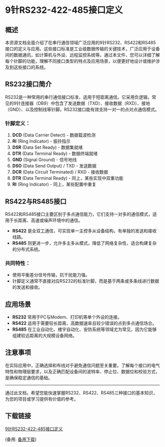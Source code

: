 # 9针RS232-422-485接口定义

## 概述
本资源文档全面介绍了在串行通信领域广泛应用的9针RS232、RS422和RS485接口的定义与应用。这些接口标准是工业级数据传输的关键技术，广泛应用于设备间的数据通讯，如计算机与外设、远程监控系统等。通过本文件，您可以详细了解每个针脚的功能，理解不同接口类型的特点及应用场景，以便更好地设计或维护涉及到这些接口的系统。

## RS232接口简介
RS232是一种常用的串行通信接口标准，适用于短距离通信。它采用负逻辑，常见的9针连接器（DB9）中包含了发送数据（TXD）、接收数据（RXD）、接地（GND）、以及控制线等针脚。RS232接口能有效支持一对一的点对点通信模式。

### 针脚定义：
1. **DCD** (Data Carrier Detect) - 数据载波检测
2. **RI** (Ring Indicator) - 振铃指示
3. **DSR** (Data Set Ready) - 数据集就绪
4. **DTR** (Data Terminal Ready) - 数据终端就绪
5. **GND** (Signal Ground) - 信号地线
6. **DSO** (Data Send Output) / TXD - 发送数据
7. **DCR** (Data Circuit Terminated) / RXD - 接收数据
8. **DTR** (Data Terminal Ready) - 同上，某些实现中双重功能
9. **RI** (Ring Indicator) - 同上，某些配置中重复

## RS422与RS485接口
RS422和RS485接口主要区别于多点通信能力，它们支持一对多的通信模式，适用于长距离、高速或噪声环境中的通信。
- **RS422** 是全双工通信，可实现单一主控多从设备结构，有单独的发送和接收线路。
- **RS485** 则更进一步，允许多主多从模式，降低了网络复杂性，适合构建复杂的分布式系统。

### 共同特性：
- 使用平衡差分信号传输，抗干扰能力强。
- 针脚定义通常不直接对应RS232的标准针脚，而是基于两条或多条线进行数据的发送和接收。

## 应用场景
- **RS232** 常用于PC与Modem、打印机等单个外设的连接。
- **RS422** 适用于需要较长距离、高数据速率且较少错误的点到多点通信场合。
- **RS485** 在工业自动化、楼宇自动化、安防系统等领域尤为常见，因为它能够组建较远距离的大规模设备网络。

## 注意事项
在实际应用中，正确选择和布线对于避免通信问题至关重要。了解每个接口的电气特性和物理层要求，以及正确匹配设备间的波特率、停止位、数据位和校验方式，是确保稳定通信的基础。

---

通过此文档，希望您能快速掌握RS232、RS422、RS485三种接口的基本知识，为您的项目或学习提供有价值的参考。

## 下载链接
[9针RS232-422-485接口定义](https://pan.quark.cn/s/230c50f12e37) 

(备用: [备用下载](https://pan.baidu.com/s/1Mpj-9d0l_DLmWWRAHR__Kg?pwd=1234))
